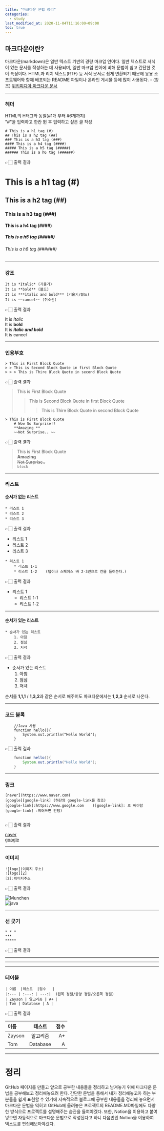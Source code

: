 ```yaml
---
title: "마크다운 문법 정리"
categories: 
  - study
last_modified_at: 2020-11-04T11:16:00+09:00
toc: true
---
```

## 마크다운이란?
마크다운(markdown)은 일반 텍스트 기반의 경량 마크업 언어다. 일반 텍스트로 서식이 있는 문서를 작성하는 데 사용되며, 일반 마크업 언어에 비해 문법이 쉽고 간단한 것이 특징이다. HTML과 리치 텍스트(RTF) 등 서식 문서로 쉽게 변환되기 때문에 응용 소프트웨어와 함께 배포되는 README 파일이나 온라인 게시물 등에 많이 사용된다. - (참조) [위키피디아 마크다운 문서](https://ko.wikipedia.org/wiki/%EB%A7%88%ED%81%AC%EB%8B%A4%EC%9A%B4)      

***

### 헤더 
HTML의 H태그와 동일(#1개 부터 #6개까지)   
"#"을 입력하고 한칸 뛴 후 입력하고 싶은 글 작성    
```
# This is a h1 tag (#)
## This is a h2 tag (##) 
### This is a h3 tag (###)
#### This is a h4 tag (####)
##### This is a h5 tag (#####)
###### This is a h6 tag (######)
```
👉🏻 출력 결과 

# This is a h1 tag (#)
## This is a h2 tag (##) 
### This is a h3 tag (###)
#### This is a h4 tag (####)
##### This is a h5 tag (#####)
###### This is a h6 tag (######)   
***

### 강조
```
It is *Italic* (기울기)
It is **bold** (볼드)
It is ***italic and bold*** (기울기/볼드)
It is ~~cancel~~ (취소선)
```
👉🏻 출력 결과 

It is *Italic*   
It is **bold**   
It is ***italic and bold***   
It is ~~cancel~~   

***

### 인용부호 
```
> This is First Block Quote
> > This is Second Block Quote in first Block Quote
> > > This is Thire Block Quote in second Block Quote
```   
👉🏻 출력 결과 

> This is First Block Quote
> > This is Second Block Quote in first Block Quote
> > > This is Thire Block Quote in second Block Quote   


```
> This is First Block Quote
    # Wow So Surprise!!
    **Amazing **
    ~~Not Surprise.. ~~
```   
 👉🏻 출력 결과 
> This is First Block Quote   
    **Amazing**   
    ~~Not Surprise..~~   
	```block```

***

### 리스트
#### 순서가 없는 리스트 
```
* 리스트 1
* 리스트 2
* 리스트 3
```
👉🏻 출력 결과 

* 리스트 1
* 리스트 2
* 리스트 3

```
* 리스트 1
    * 리스트 1-1
    * 리스트 1-2    (탭이나 스페이스 바 2-3번으로 칸을 들여쓴다.)
```
👉🏻 출력 결과 

* 리스트 1
	* 리스트 1-1
	* 리스트 1-2

***

#### 순서가 있는 리스트
```
* 순서가 있는 리스트 
    1. 아침 
    2. 점심
    3. 저녁
```
👉🏻 출력 결과 

* 순서가 있는 리스트 
    1. 아침 
    2. 점심
    3. 저녁

순서를 **1,1,1** / **1,3,2**과 같은 순서로 해주어도 마크다운에서는 **1,2,3** 순서로 나온다.   

***

### 코드 블록
```
    //Java 사용
    function hello(){
        System.out.println("Hello World");
    }
``` 
👉🏻 출력 결과
 
```java
    function hello(){
        System.out.println("Hello World");
    }
```

***

### 링크 
```
[naver](https://www.naver.com)
[google][google-link] (하단의 google-link를 참조)
[google-link]:https://www.google.com    ([google-link]: 로 써야함 [google-link] :띄어쓰면 안됌)
 
```
👉🏻 출력 결과 

[naver](https://www.naver.com)   
[google][google-link]   

[google-link]: https://www.google.com   

***

### 이미지 
```
![logo](이미지 주소)
![logo][2]
[2]:이미지주소
```
👉🏻 출력 결과 

![Munchen](https://upload.wikimedia.org/wikipedia/commons/thumb/1/1b/FC_Bayern_M%C3%BCnchen_logo_%282017%29.svg/150px-FC_Bayern_M%C3%BCnchen_logo_%282017%29.svg.png)   
![java][java]   

[java]: https://img1.daumcdn.net/thumb/R1280x0/?scode=mtistory2&fname=http%3A%2F%2Fcfile9.uf.tistory.com%2Fimage%2F18634F47500B774C210F82

***    

### 선 긋기 
```
* * *
***
*****
```
👉🏻 출력 결과 

* * *
***
*****

### 테이블 
```
| 이름  |테스트  |점수   |           
|:--- | :---: | ---:|  (왼쪽 정렬/중앙 정렬/오른쪽 정렬)
| Zayson | 알고리즘 | A+ |  
| Tom | Database | A |

```
👉🏻 출력 결과 

| 이름  |테스트  |점수   |           
|:--- | :---: | ---:|  
| Zayson | 알고리즘 | A+ |  
| Tom | Database | A |

***
# 정리
GitHub 페이지를 만들고 앞으로 공부한 내용들을 정리하고 남겨놓기 위해 마크다운 문법을 공부해보고 정리해놓으려 한다.
간단한 문법을 통해서 내가 정리해놓고자 하는 부분들을 쉽게 표현할 수 있기에 지속적으로 블로그에 공부한 내용들을 정리해 놓으면서 마크다운 문법을 익히고 GitHub에 올려놓은 프로젝트의 README.MD파일에도 다양한 방식으로 프로젝트를 설명해주는 습관을 들여야겠다. 또한, Notion을 이용하고 붙여넣으면 자동적으로 마크다운 문법으로 작성된다고 하니 다음번엔 Notion을 이용하여 텍스트를 편집해보아야겠다.
